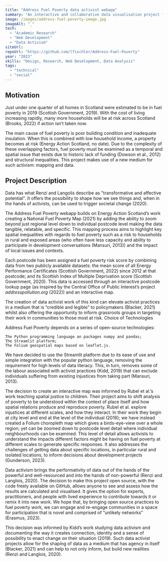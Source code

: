 ```yaml
---
title: "Address Fuel Poverty data activist webapp"
summary: "An interactive and collaborative data visualisation project for activist and community groups fighting fuel poverty in Scotland."
image: /images/address-fuel-poverty-image.jpg
imageAlt: "_"
tech:
  - "Academic Research"
  - "Web Development"
  - "Data Activism"
siteUrl: 
repoUrl: "https://github.com/lfischler/Address-Fuel-Poverty"
year: "2023"
skills: "Design, Research, Web Development, Data Analysis"
tags:
  - "technical"
  - "social"
---
```


## Motivation
Just under one quarter of all homes in Scotland were estimated to be in fuel poverty in 2019 (Scottish Government, 2019). With the cost of living increasing rapidly, many more households will be at risk across Scotland (Brooks, 2022) if action isn’t taken now.

The main cause of fuel poverty is poor building condition and inadequate insulation. When this is combined with low household income, a property becomes at risk (Energy Action Scotland, no date). Due to the complexity of these overlapping factors, fuel poverty must be examined as a temporal and spatial issue that exists due to historic lack of funding (Dowson et al., 2012) and structural inequalities. This project makes use of a new medium for such activism: mapping and data.

## Project Description

Data has what Renzi and Langolis describe as "transformative and affective potential". It offers the possibility to shape how we see things and, when in the hands of activists, can be used to trigger societal change (2020).

The Address Fuel Poverty webapp builds on Energy Action Scotland’s work creating a National Fuel Poverty Map (2021) by adding the ability to zoom beyond just regional level down to individual postcode level making the data tangible, relatable, and specific. This mapping process aims to highlight key spatial inequalities with regards to fuel poverty such as a risk to households in rural and exposed areas (who often have less capacity and ability to participate in development conversations (Mansuri, 2013)) and the impact of local issues and contexts.

Each postcode has been assigned a fuel poverty risk score by combining data from two publicly available datasets: the mean score of all Energy Performance Certificates (Scottish Government, 2022) since 2012 at that postcode; and its Scottish Index of Multiple Deprivation score (Scottish Government, 2020). This data is accessed through an interactive postcode lookup page (as inspired by the Central Office of Public Interest’s project _addresspollution.org_ (2022)) and an interactive map.

The creation of data activist work of this kind can elevate activist practices in a medium that is “credible and legible" to policymakers (Blacker, 2021) whilst also offering the opportunity to inform grassroots groups in targeting their work in communities to those most at risk.
Choice of Technologies

Address Fuel Poverty depends on a series of open-source technologies:

    The Python programming language an packages numpy and pandas;
    The Streamlit platform;
    The Folium geospatial maps based on leaflet.js.

We have decided to use the Streamlit platform due to its ease of use and simple integration with the popular python language, removing the requirement for high levels of data literacy. This, in turn, removes some of the labour associated with activist practices (Kidd, 2019) that can exclude individuals suffering from existing injustices from taking part (Mansuri, 2013).

The decision to create an interactive map was informed by Rubel et al.’s work teaching spatial justice to children. Their project aims to shift analysis of poverty to be understood within the context of place itself and how spatial relations produce and reproduce poverty. Rubel et al. explore injustices at different scales, and how they interact. In their work they begin at city level and end at the level of the individual (2016); we have instead created a Folium choropleth map which gives a birds-eye-view over a whole region; yet can be zoomed down to postcode level detail where individual neighbourhoods can be examined. This level of detail allows activists to understand the impacts different factors might be having on fuel poverty at different scales to generate specific responses. It also addresses the challenges of getting data about specific locations, in particular rural and isolated locations, to inform decisions about development projects (Gunderson, 2023).

Data activism brings the performativity of data out of the hands of the powerful and well-resourced and into the hands of non-powerful (Renzi and Langlois, 2020). The decision to make this project open source, with the code freely available on GitHub, allows anyone to see and assess how the results are calculated and visualised. It gives the option for experts, practitioners, and people with lived experience to contribute towards it or remix it into new work. We hope that, by bringing open source practices to fuel poverty work, we can engage and re-engage communities in a space for participation that is novel and comprised of “unlikely networks” (Erasmus, 2023).

This decision was informed by Kidd’s work studying data activism and documenting the way it creates connection, identity and a sense of possibility to enact change on their situation (2019). Such data activist projects allow for the shaping of data as a medium that has agency in itself (Blacker, 2021) and can help to not only inform, but build new realities (Renzi and Langlois, 2020).